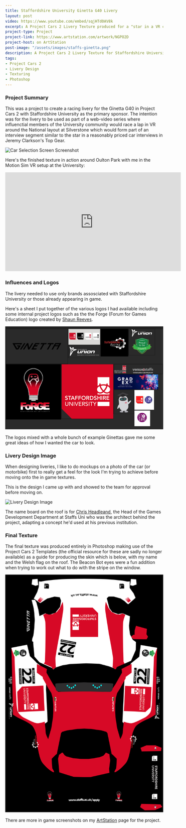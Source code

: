 ```yaml
---
title: Staffordshire University Ginetta G40 Livery
layout: post
video: https://www.youtube.com/embed/sqjHTd0AV8k
excerpt: A Project Cars 2 Livery Texture produced for a "star in a VR car" series at Staffordshire University.
project-type: Project
project-link: https://www.artstation.com/artwork/NGPO2D
project-host: on ArtStation
post-image: "/assets/images/staffs-ginetta.png"
description: A Project Cars 2 Livery Texture for Staffordshire University
tags:
- Project Cars 2
- Livery Design
- Texturing
- Photoshop
---
```

### Project Summary

This was a project to create a racing livery for the Ginetta G40 in Project Cars 2 with Staffordshire University as the primary sponsor. The intention was for the livery to be used as part of a web-video series where influenctial members of the University community would race a lap in VR around the National layout at Silverstone which would form part of an interview segment similar to the star in a reasonably priced car interviews in Jeremy Clarkson's Top Gear.

![Car Selection Screen Screenshot](https://cdna.artstation.com/p/assets/images/images/053/811/196/medium/stuart-butler-ss165334.jpg?1663086153)

Here's the finished texture in action around Oulton Park with me in the Motion Sim VR setup at the University:

<iframe width="560" height="315" src="https://www.youtube.com/embed/sqjHTd0AV8k" frameborder="0" allow="accelerometer; autoplay; encrypted-media; gyroscope; picture-in-picture" allowfullscreen></iframe>


### Influences and Logos

The livery needed to use only brands assosciated with Staffordshire University or those already appearing in game.

Here's a sheet I put together of the various logos I had available including some internal project logos such as the the Forge (Forum for Games Education) logo created by [Shaun Reeves](https://twitter.com/shaunreeves).

![Influence Image](/assets/images/sponsors.png)

The logos mixed with a whole bunch of example Ginettas gave me some great ideas of how I wanted the car to look.

### Livery Design Image

When designing liveries, I like to do mockups on a photo of the car (or motorbike) first to really get a feel for the look I'm trying to achieve before moving onto the in game textures.

This is the design I came up with and showed to the team for approval before moving on.

![Livery Design Image](https://cdnb.artstation.com/p/assets/images/images/053/810/871/large/stuart-butler-ginetadesign.jpg?1663085659)

The name board on the roof is for [Chris Headleand](https://chrisheadleand.com/), the Head of the Games Development Department at Staffs Uni who was the architect behind the project, adapting a concept he'd used at his previous institution.

### Final Texture

The final texture was produced entirely in Photoshop making use of the Project Cars 2 Templates (the official resource for these are sadly no longer available) as a guide for producing the skin which is below, with my name and the Welsh flag on the roof. The Beacon Bot eyes were a fun addition when trying to work out what to do with the stripe on the window.

![Final Livery Texture Flat](/assets/images/GinettaLivery.png)

There are more in game screenshots on my [ArtStation](https://www.artstation.com/artwork/NGPO2D) page for the project.

